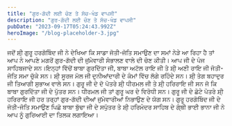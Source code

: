 ```yaml
---
title: "ਗੁਰ-ਗੱਦੀ ਲਈ ਚੋਣ ਤੇ ਸੱਚ-ਖੰਡ ਵਾਪਸੀ"
description: "ਗੁਰ-ਗੱਦੀ ਲਈ ਚੋਣ ਤੇ ਸੱਚ-ਖੰਡ ਵਾਪਸੀ"
pubDate: "2023-09-17T05:24:43.992Z"
heroImage: "/blog-placeholder-3.jpg"
---
```


ਜਦੋਂ ਸ਼ੀ੍ ਗੁਰੂ ਹਰਗੋਬਿੰਦ ਜੀ ਨੇ ਦੇਖਿਆ ਕਿ ਸਾਡਾ ਜੋਤੀ-ਜੋਤਿ ਸਮਾਉਣ ਦਾ ਸਮਾਂ ਨੇੜੇ ਆ ਰਿਹਾ ਹੈ ਤਾਂ ਆਪ ਨੇ ਆਪਣੇ ਮਗਰੋਂ ਗੁਰ-ਗੱਦੀ ਦੀ ਜੁਂਮੇਵਾਰੀ ਸੰਭਾਲਣ ਵਾਲੇ ਦੀ ਚੋਣ ਕੀਤੀ। ਆਪ ਜੀ ਦੇ ਪੰਜ ਸਾਹਿਬਜਾਦੇ ਸਨ।ਇਨ੍ਹਾਂ ਵਿੱਚੋਂ ਬਾਬਾ ਗੁਰਦਿੱਤਾ ਜੀ, ਬਾਬਾ ਅਟੱਲ ਰਾਇ ਜੀ ਤੇ ਸ਼ੀ੍ ਅਣੀ ਰਾਇ ਜੀ ਜੋਤੀ-ਜੋਤਿ ਸਮਾ ਚੁੱਕੇ ਸਨ। ਸ਼ੀ੍ ਸੂਰਜ ਮੱਲ ਜੀ ਦੁਨੀਆਂਦਾਰੀ ਦੇ ਕੰਮਾਂ ਵਿੱਚ ਲੱਗੇ ਰਹਿੰਦੇ ਸਨ। ਸ਼ੀ੍ ਤੇਗ ਬਹਾਦੁਰ ਜੀ ਤਿਆਗੀ ਸੁਭਾਅ ਵਾਲੇ ਸਨ। 
ਗੁਰੂ ਜੀ ਦੇ ਦੋ ਪੋਤਰੇ ਸ਼ੀ੍ ਧੀਰਮਲ ਜੀ ਤੇ ਸ਼ੀ੍ ਹਰਿਰਾਇ ਜੀ ਸਨ ਜੋ ਕਿ ਬਾਬਾ ਗੁਰਦਿੱਤਾ ਜੀ ਦੇ ਪੁੱਤਰ ਸਨ। ਧੀਰਮਲ ਜੀ ਤਾਂ ਗੁਰੂ ਘਰ ਦੇ ਵਿਰੋਧੀ ਸਨ। ਗੁਰੂ ਜੀ ਦੇ ਛੋਟੇ ਪੋਤਰੇ ਸ਼ੀ੍ ਹਰਿਰਾਇ ਜੀ ਹਰ ਤਰ੍ਹਾਂ ਗੁਰ-ਗੱਦੀ ਦੀਆਂ ਜੁਂਮੇਵਾਰੀਆਂ ਨਿਭਾਉਣ ਦੇ ਯੋਗ ਸਨ। ਗੁਰੂ ਹਰਗੋਬਿੰਦ ਜੀ ਦੇ ਜੋਤੀ-ਜੋਤਿ ਸਮਾਉਣ ਪਿਛੋ ਬਾਬਾ ਬੁੱਢਾ ਜੀ ਦੇ ਸਪੁੱਤਰ ਤੇ ਸ਼ੀ੍ ਹਰਿਮੰਦਰ ਸਾਹਿਬ ਦੇ ਗ੍ੰਥੀ ਭਾਈ ਭਾਨਾ ਜੀ ਨੇ ਆਪ ਨੂੰ ਗੁਰਿਆਈ ਦਾ ਤਿਲਕ ਲਗਾਇਆ।

